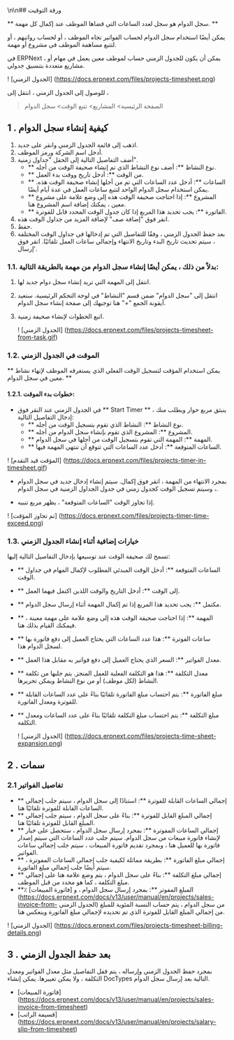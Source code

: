 \n\n## ورقة التوقيت

** سجل الدوام هو سجل لعدد الساعات التي قضاها الموظف عند إكمال كل مهمة. **

يمكن أيضًا استخدام سجل الدوام لحساب الفواتير تجاه الموظف ، أو لحساب رواتبهم ، أو لتتبع مساهمة الموظف في مشروع أو مهمة.

في ERPNext ، يمكن أن يكون للجدول الزمني حساب لموظف معين يعمل في مهام أو مشاريع متعددة بتنسيق جدولي.

! [الجدول الزمني] (https://docs.erpnext.com/files/projects-timesheet.png)

للوصول إلى الجدول الزمني ، انتقل إلى ،

> الصفحة الرئيسية> المشاريع> تتبع الوقت> سجل الدوام

## 1 \. كيفية إنشاء سجل الدوام

1. اذهب إلى قائمة الجدول الزمني وانقر على جديد.
2. أدخل اسم الشركة ورمز الموظف.
3. أضف التفاصيل التالية إلى الحقل "جداول زمنية".
    * ** نوع النشاط **: أضف نوع النشاط الذي تم إنشاء صحيفة الوقت من أجله.
    * ** من الوقت **: أدخل تاريخ ووقت بدء العمل.
    * ** الساعات **: أدخل عدد الساعات التي تم من أجلها إنشاء صحيفة الوقت هذه. يمكن استخدام سجل الدوام الواحد لتتبع ساعات العمل في عدة أيام أيضًا.
    * ** المشروع **: إذا احتاجت صحيفة الوقت هذه إلى وضع علامة على مشروع معين ، يمكنك إضافة اسم المشروع هنا.
    * ** الفاتورة **: يجب تحديد هذا المربع إذا كان جدول الوقت المحدد قابل للفوترة.
4. انقر فوق "إضافة صف" لإضافة المزيد من جداول الوقت هذه.
5. حفظ.
6. بعد حفظ الجدول الزمني ، وفقًا للتفاصيل التي تم إدخالها في جداول الوقت المختلفة ، سيتم تحديث تاريخ البدء وتاريخ الانتهاء وإجمالي ساعات العمل تلقائيًا. انقر فوق 'إرسال.

### 1.1. بدلاً من ذلك ، يمكن أيضًا إنشاء سجل الدوام من مهمة بالطريقة التالية:

1. انتقل إلى المهمة التي تريد إنشاء سجل دوام جديد لها.
2. انتقل إلى "سجل الدوام" ضمن قسم "النشاط" في لوحة التحكم الرئيسية. ستعيد أيقونة الجمع "+" هنا توجيهك إلى صفحة إنشاء سجل الدوام.
3. اتبع الخطوات لإنشاء صحيفة زمنية.
    
    ! [الجدول الزمني] (https://docs.erpnext.com/files/projects-timesheet-from-task.gif)
    

### 1.2. الموقت في الجدول الزمني

** يمكن استخدام المؤقت لتسجيل الوقت الفعلي الذي يستغرقه الموظف لإنهاء نشاط معين في سجل الدوام. **

#### 1.2.1. خطوات بدء الموقت:

* في الجدول الزمني عند النقر فوق ** Start Timer ** ، ينبثق مربع حوار ويطلب منك إدخال التفاصيل التالية:
    * ** نوع النشاط **: النشاط الذي تقوم بتسجيل الوقت من أجله.
    * ** المشروع **: المشروع الذي تقوم بإنشاء سجل الدوام من أجله.
    * ** المهمة **: المهمة التي تقوم بتسجيل الوقت من أجلها في سجل الدوام.
    * ** الساعات المتوقعة **: أدخل عدد الساعات التي تتوقع أن تنتهي المهمة فيها.

! [المؤقت قيد التقدم] (https://docs.erpnext.com/files/projects-timer-in-timesheet.gif)

* بمجرد الانتهاء من المهمة ، انقر فوق إكمال. سيتم إنشاء إدخال جديد في سجل الدوام ، وسيتم تسجيل الوقت كجدول زمني في جدول الجداول الزمنية في سجل الدوام.
    
* إذا تجاوز الوقت "الساعات المتوقعة" ، يظهر مربع تنبيه.
    

! [تم تجاوز المؤقت] (https://docs.erpnext.com/files/projects-timer-time-exceed.png)

### 1.3. خيارات إضافية أثناء إنشاء الجدول الزمني

تسمح لك صحيفة الوقت عند توسيعها بإدخال التفاصيل التالية إليها:

* ** الساعات المتوقعة **: أدخل الوقت المبدئي المطلوب لإكمال المهام في جداول الوقت.
* ** إلى الوقت **: أدخل التاريخ والوقت اللذين اكتمل فيهما العمل.
* ** مكتمل **: يجب تحديد هذا المربع إذا تم إكمال المهمة أثناء إرسال سجل الدوام.
* ** المهمة **: إذا احتاجت صحيفة الوقت هذه إلى وضع علامة على مهمة معينة ، فيمكنك القيام بذلك هنا.
* ** ساعات الفوترة **: هذا عدد الساعات التي يحتاج العميل إلى دفع فاتورة بها لسجل الدوام هذا.
* ** معدل الفواتير **: السعر الذي يحتاج العميل إلى دفع فواتير به مقابل هذا العمل.
* ** معدل التكلفة **: هذا هو التكلفة الفعلية للعمل المنجز. يتم جلبها من تكلفة النشاط (لكل موظف) أو من نوع النشاط ويمكن تحريرها.
* ** مبلغ الفاتورة **: يتم احتساب مبلغ الفاتورة تلقائيًا بناءً على عدد الساعات القابلة للفوترة ومعدل الفاتورة.
* ** مبلغ التكلفة **: يتم احتساب مبلغ التكلفة تلقائيًا بناءً على عدد الساعات ومعدل التكلفة.
    
    ! [الجدول الزمني] (https://docs.erpnext.com/files/projects-time-sheet-expansion.png)
    

## 2 \. سمات

### 2.1 تفاصيل الفواتير

* ** إجمالي الساعات القابلة للفوترة **: استنادًا إلى سجل الدوام ، سيتم جلب إجمالي الساعات القابلة للفوترة تلقائيًا هنا.
* ** إجمالي المبلغ القابل للفوترة **: بناءً على سجل الدوام ، سيتم جلب إجمالي المبلغ القابل للفوترة تلقائيًا هنا.
* ** إجمالي الساعات المفوترة **: بمجرد إرسال سجل الدوام ، ستحصل على خيار لإنشاء فاتورة مبيعات من سجل الدوام. سيتم جلب عدد الساعات التي سيتم إصدار فاتورة بها للعميل هنا ، وبمجرد تقديم فاتورة المبيعات ، سيتم جلب إجمالي ساعات الفواتير.
* ** إجمالي مبلغ الفاتورة **: بطريقة مماثلة لكيفية جلب إجمالي الساعات المفوترة ، سيتم أيضًا جلب إجمالي مبلغ الفاتورة.
* ** إجمالي مبلغ التكلفة **: بناءً على سجل الدوام ، يتم وضع علامة هنا على إجمالي مبلغ التكلفة ، كما هو محدد من قبل الموظف.
* **٪ المبلغ المفوتر **: بمجرد إرسال سجل الدوام ، و [فاتورة المبيعات] (https://docs.erpnext.com/docs/v13/user/manual/en/projects/sales-invoice-from- الجدول الزمني) من سجل الدوام ، يتم حساب النسبة المئوية للمبلغ من إجمالي المبلغ القابل للفوترة الذي تم تحديده لإجمالي مبلغ الفاتورة وينعكس هنا.

! [الجدول الزمني] (https://docs.erpnext.com/files/projects-timesheet-billing-details.png)

## 3 \. بعد حفظ الجدول الزمني

بمجرد حفظ الجدول الزمني وإرساله ، يتم قفل التفاصيل مثل معدل الفواتير ومعدل التكلفة ، ولا يمكن تغييرها. يمكن إنشاء DocTypes التالية بعد إرسال سجل الدوام.

* [فاتورة المبيعات] (https://docs.erpnext.com/docs/v13/user/manual/en/projects/sales-invoice-from-timesheet)
* [قسيمة الراتب] (https://docs.erpnext.com/docs/v13/user/manual/en/projects/salary-slip-from-timesheet)